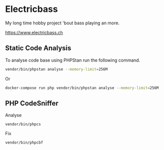 # Electricbass

My long time hobby project 'bout bass playing an more.

<https://www.electricbass.ch>

## Static Code Analysis

To analyse code base using PHPStan run the following command.

~~~bash
vendor/bin/phpstan analyse --memory-limit=256M
~~~

Or

~~~bash
docker-compose run php vendor/bin/phpstan analyse --memory-limit=256M
~~~

## PHP CodeSniffer

Analyse

    vendor/bin/phpcs

Fix

    vendor/bin/phpcbf
